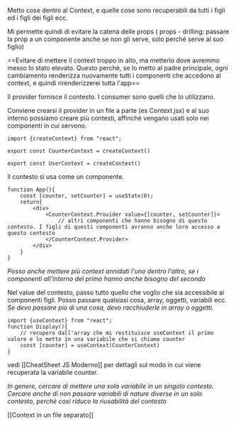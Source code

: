 Metto cose dentro al Context, e quelle cose sono recuperabili da tutti i figli ed i figli dei figli ecc.

Mi permette quindi di evitare la catena delle props ( props - drilling: passare la prop a un componente anche se non gli serve, solo perché serve al suo figlio)

==Evitare di mettere il context troppo in alto, ma metterlo dove avremmo messo lo stato elevato. Questo perchè, se lo metto al padre principale, ogni cambiamento renderizza nuovamente tutti i componenti che accedono al context, e quindi rirenderizzerei tutta l'app==

Il provider fornisce il contesto. I consumer sono quelli che lo utilizzano.

Conviene crearsi il provider in un file a parte (es Context.jsx)
e al suo interno possiamo creare più contesti, affinché vengano usati solo nei componenti in cui servono.
```JSX
import {createContext} from "react";

export const CounterContext = createContext()

export const UserContext = createContext()

```
Il contesto si usa come un componente.

```JSX
function App(){
	const [counter, setCounter] = useState(0);
	return{
		<div>
			<CounterContext.Provider value={[counter, setCounter]}>
				// altri componenti che hanno bisogno di questo contesto. I figli di questi componenti avranno anche loro accesso a questo contesto
			</CounterContext.Provider>
		</div>
	}
}
```
*Posso anche mettere più context annidati l'uno dentro l'altro, se i componenti all'interno del primo hanno anche bisogno del secondo*

Nel value del contesto, passo tutto quello che voglio che sia accessibile ai componenti figli.
Posso passare qualsiasi cosa, array, oggetti, variabili ecc. *Se devo passare più di una cosa, devo racchiuderle in array o oggetti.*

```JSX
import {useContext} from "react";
function Display(){
	// recupero dall'array che mi restituisce useContext il primo valore e lo metto in una variabile che si chiama counter
	const [counter] = useContext(CounterContext)
}
```
vedi [[CheatSheet JS Moderno]] per dettagli sul modo in cui viene recuperata la variabile counter.

*In genere, cercare di mettere una sola variabile in un singolo contesto. Cercare anche di non passare variabili di nature diverse in un solo contesto, perchè così riduco la riusabilità del contesto*

[[Context in un file separato]]
